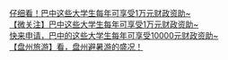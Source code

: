   
[仔细看！巴中这些大学生每年可享受1万元财政资助~](http://www.dianyue.me/archives/456/1qh3s6ee9vhho073/)  
[【微关注】巴中这些大学生每年可享受1万元财政资助~](http://www.dianyue.me/archives/776/0nuvjnvlmaoobbqq/)  
[快来申请，巴中的这些大学生每年可享受10000元财政资助~](http://www.dianyue.me/archives/814/mgo6bztnc8edj57q/)  
[【盘州旅游】看，盘州避暑游的盛况！](http://www.dianyue.me/archives/582/ba9o040tkokln7o4/)